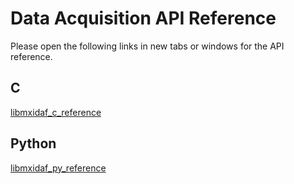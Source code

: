# Data Acquisition API Reference

Please open the following links in new tabs or windows for the API reference.

## C

[libmxidaf_c_reference](../../reference/data-acquisition/libmxidaf_c_reference/index.html)

## Python

[libmxidaf_py_reference](../../reference/data-acquisition/libmxidaf_py_reference/index.html)
